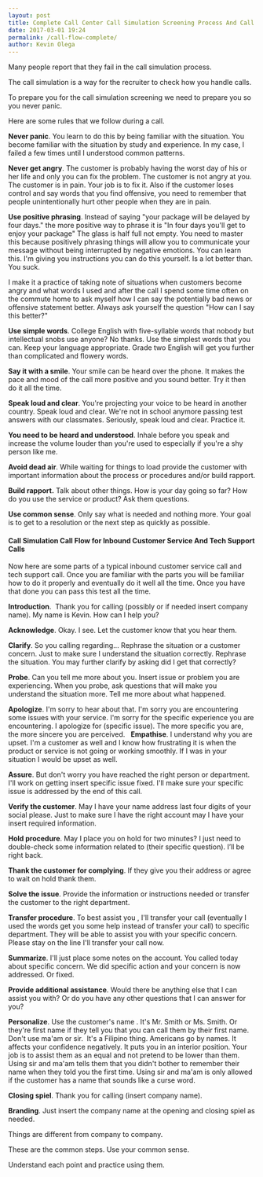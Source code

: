 ```yaml
--- 
layout: post 
title: Complete Call Center Call Simulation Screening Process And Call Flow 
date: 2017-03-01 19:24
permalink: /call-flow-complete/ 
author: Kevin Olega 
--- 
```

Many people report that they fail in the call simulation process. 

The call simulation is a way for the recruiter to check how you handle calls. 

To prepare you for the call simulation screening we need to prepare you so you never panic. 

Here are some rules that we follow during a call. 

**Never panic**. You learn to do this by being familiar with the situation. You become familiar with the situation by study and experience. In my case, I failed a few times until I understood common patterns. 

**Never get angry**. The customer is probably having the worst day of his or her life and only you can fix the problem. The customer is not angry at you. The customer is in pain. Your job is to fix it. Also if the customer loses control and say words that you find offensive, you need to remember that people unintentionally hurt other people when they are in pain.

**Use positive phrasing**. Instead of saying "your package will be delayed by four days." the more positive way to phrase it is "In four days you'll get to enjoy your package" The glass is half full not empty. You need to master this because positively phrasing things will allow you to communicate your message without being interrupted by negative emotions. You can learn this. I'm giving you instructions you can do this yourself. Is a lot better than. You suck. 

I make it a practice of taking note of situations when customers become angry and what words I used and after the call I spend some time often on the commute home to ask myself how I can say the potentially bad news or offensive statement better. Always ask yourself the question "How can I say this better?"

**Use simple words**. College English with five-syllable words that nobody but intellectual snobs use anyone? No thanks. Use the simplest words that you can. Keep your language appropriate. Grade two English will get you further than complicated and flowery words. 

**Say it with a smile**. Your smile can be heard over the phone. It makes the pace and mood of the call more positive and you sound better. Try it then do it all the time. 

**Speak loud and clear**. You're projecting your voice to be heard in another country. Speak loud and clear. We're not in school anymore passing test answers with our classmates. Seriously, speak loud and clear. Practice it. 

**You need to be heard and understood**. Inhale before you speak and increase the volume louder than you're used to especially if you're a shy person like me. 

**Avoid dead air**. While waiting for things to load provide the customer with important information about the process or procedures and/or build rapport. 

**Build rapport.** Talk about other things. How is your day going so far? How do you use the service or product? Ask them questions. 

**Use common sense**. Only say what is needed and nothing more. Your goal is to get to a resolution or the next step as quickly as possible. 

#### Call Simulation Call Flow for Inbound Customer Service And Tech Support Calls

Now here are some parts of a typical inbound customer service call and tech support call. Once you are familiar with the parts you will be familiar how to do it properly and eventually do it well all the time. Once you have that done you can pass this test all the time. 


**Introduction**.  Thank you for calling (possibly or if needed insert company name). My name is Kevin. How can I help you? 

**Acknowledge**. Okay. I see. Let the customer know that you hear them. 

**Clarify**. So you calling regarding… Rephrase the situation or a customer concern. Just to make sure I understand the situation correctly. Rephrase the situation. You may further clarify by asking did I get that correctly? 

**Probe**. Can you tell me more about you. Insert issue or problem you are experiencing. When you probe, ask questions that will make you understand the situation more. Tell me more about what happened. 

**Apologize**. I'm sorry to hear about that. I'm sorry you are encountering some issues with your service. I'm sorry for the specific experience you are encountering. I apologize for (specific issue). The more specific you are, the more sincere you are perceived. 
  
**Empathise**. I understand why you are upset. I'm a customer as well and I know how frustrating it is when the product or service is not going or working smoothly. If I was in your situation I would be upset as well. 

**Assure**. But don't worry you have reached the right person or department. I'll work on getting insert specific issue fixed. I'll make sure your specific issue is addressed by the end of this call. 

**Verify the customer**. May I have your name address last four digits of your social please. Just to make sure I have the right account may I have your insert required information. 

**Hold procedure**. May I place you on hold for two minutes? I just need to double-check some information related to (their specific question). I’ll be right back. 

**Thank the customer for complying**. If they give you their address or agree to wait on hold thank them. 

**Solve the issue**. Provide the information or instructions needed or transfer the customer to the right department. 

**Transfer procedure**. To best assist you , I'll transfer your call (eventually I used the words get you some help instead of transfer your call) to specific department. They will be able to assist you with your specific concern. Please stay on the line I'll transfer your call now. 

**Summarize**. I'll just place some notes on the account. You called today about specific concern. We did specific action and your concern is now addressed. Or fixed. 

**Provide additional assistance**. Would there be anything else that I can assist you with? Or do you have any other questions that I can answer for you? 

**Personalize**. Use the customer's name . It's Mr. Smith or Ms. Smith. Or they're first name if they tell you that you can call them by their first name. Don't use ma'am or sir.  It's a Filipino thing. Americans go by names. It affects your confidence negatively. It puts you in an interior position. Your job is to assist them as an equal and not pretend to be lower than them. Using sir and ma'am tells them that you didn't bother to remember their name when they told you the first time. Using sir and ma'am is only allowed if the customer has a name that sounds like a curse word. 

**Closing spiel**. Thank you for calling (insert company name). 

**Branding**. Just insert the company name at the opening and closing spiel as needed. 

Things are different from company to company. 

These are the common steps. Use your common sense. 

Understand each point and practice using them. 
